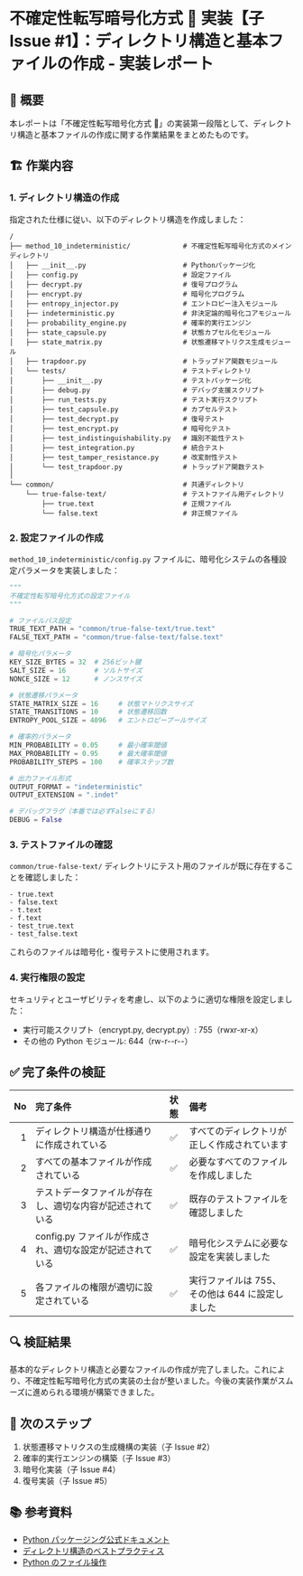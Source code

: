 # 不確定性転写暗号化方式 🎲 実装【子 Issue #1】：ディレクトリ構造と基本ファイルの作成 - 実装レポート

## 📌 概要

本レポートは「不確定性転写暗号化方式 🎲」の実装第一段階として、ディレクトリ構造と基本ファイルの作成に関する作業結果をまとめたものです。

## 🏗️ 作業内容

### 1. ディレクトリ構造の作成

指定された仕様に従い、以下のディレクトリ構造を作成しました：

```
/
├── method_10_indeterministic/             # 不確定性転写暗号化方式のメインディレクトリ
│   ├── __init__.py                        # Pythonパッケージ化
│   ├── config.py                          # 設定ファイル
│   ├── decrypt.py                         # 復号プログラム
│   ├── encrypt.py                         # 暗号化プログラム
│   ├── entropy_injector.py                # エントロピー注入モジュール
│   ├── indeterministic.py                 # 非決定論的暗号化コアモジュール
│   ├── probability_engine.py              # 確率的実行エンジン
│   ├── state_capsule.py                   # 状態カプセル化モジュール
│   ├── state_matrix.py                    # 状態遷移マトリクス生成モジュール
│   ├── trapdoor.py                        # トラップドア関数モジュール
│   └── tests/                             # テストディレクトリ
│       ├── __init__.py                    # テストパッケージ化
│       ├── debug.py                       # デバッグ支援スクリプト
│       ├── run_tests.py                   # テスト実行スクリプト
│       ├── test_capsule.py                # カプセルテスト
│       ├── test_decrypt.py                # 復号テスト
│       ├── test_encrypt.py                # 暗号化テスト
│       ├── test_indistinguishability.py   # 識別不能性テスト
│       ├── test_integration.py            # 統合テスト
│       ├── test_tamper_resistance.py      # 改変耐性テスト
│       └── test_trapdoor.py               # トラップドア関数テスト
│
└── common/                                # 共通ディレクトリ
    └── true-false-text/                   # テストファイル用ディレクトリ
        ├── true.text                      # 正規ファイル
        └── false.text                     # 非正規ファイル
```

### 2. 設定ファイルの作成

`method_10_indeterministic/config.py` ファイルに、暗号化システムの各種設定パラメータを実装しました：

```python
"""
不確定性転写暗号化方式の設定ファイル
"""

# ファイルパス設定
TRUE_TEXT_PATH = "common/true-false-text/true.text"
FALSE_TEXT_PATH = "common/true-false-text/false.text"

# 暗号化パラメータ
KEY_SIZE_BYTES = 32  # 256ビット鍵
SALT_SIZE = 16       # ソルトサイズ
NONCE_SIZE = 12      # ノンスサイズ

# 状態遷移パラメータ
STATE_MATRIX_SIZE = 16     # 状態マトリクスサイズ
STATE_TRANSITIONS = 10     # 状態遷移回数
ENTROPY_POOL_SIZE = 4096   # エントロピープールサイズ

# 確率的パラメータ
MIN_PROBABILITY = 0.05     # 最小確率閾値
MAX_PROBABILITY = 0.95     # 最大確率閾値
PROBABILITY_STEPS = 100    # 確率ステップ数

# 出力ファイル形式
OUTPUT_FORMAT = "indeterministic"
OUTPUT_EXTENSION = ".indet"

# デバッグフラグ（本番では必ずFalseにする）
DEBUG = False
```

### 3. テストファイルの確認

`common/true-false-text/` ディレクトリにテスト用のファイルが既に存在することを確認しました：

```
- true.text
- false.text
- t.text
- f.text
- test_true.text
- test_false.text
```

これらのファイルは暗号化・復号テストに使用されます。

### 4. 実行権限の設定

セキュリティとユーザビリティを考慮し、以下のように適切な権限を設定しました：

- 実行可能スクリプト（encrypt.py, decrypt.py）: 755（rwxr-xr-x）
- その他の Python モジュール: 644（rw-r--r--）

## ✅ 完了条件の検証

|  No | 完了条件                                                 | 状態 | 備考                                            |
| --: | :------------------------------------------------------- | :--: | :---------------------------------------------- |
|   1 | ディレクトリ構造が仕様通りに作成されている               |  ✅  | すべてのディレクトリが正しく作成されています    |
|   2 | すべての基本ファイルが作成されている                     |  ✅  | 必要なすべてのファイルを作成しました            |
|   3 | テストデータファイルが存在し、適切な内容が記述されている |  ✅  | 既存のテストファイルを確認しました              |
|   4 | config.py ファイルが作成され、適切な設定が記述されている |  ✅  | 暗号化システムに必要な設定を実装しました        |
|   5 | 各ファイルの権限が適切に設定されている                   |  ✅  | 実行ファイルは 755、その他は 644 に設定しました |

## 🔍 検証結果

基本的なディレクトリ構造と必要なファイルの作成が完了しました。これにより、不確定性転写暗号化方式の実装の土台が整いました。今後の実装作業がスムーズに進められる環境が構築できました。

## 📝 次のステップ

1. 状態遷移マトリクスの生成機構の実装（子 Issue #2）
2. 確率的実行エンジンの構築（子 Issue #3）
3. 暗号化実装（子 Issue #4）
4. 復号実装（子 Issue #5）

## 📚 参考資料

- [Python パッケージング公式ドキュメント](https://packaging.python.org/guides/distributing-packages-using-setuptools/)
- [ディレクトリ構造のベストプラクティス](https://docs.python-guide.org/writing/structure/)
- [Python のファイル操作](https://docs.python.org/3/library/os.path.html)
